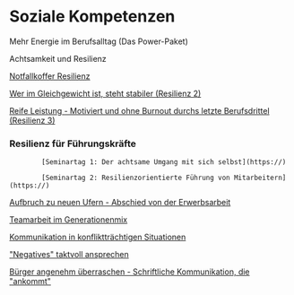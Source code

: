 # Soziale Kompetenzen

Mehr Energie im Berufsalltag  (Das Power-Paket) 

Achtsamkeit und Resilienz

[Notfallkoffer Resilienz ](resilienz-1)

[Wer im Gleichgewicht ist, steht stabiler (Resilienz 2)](resilienz-2)

[Reife Leistung - Motiviert und ohne Burnout durchs letzte Berufsdrittel (Resilienz 3)](resilienz-3)



### Resilienz für Führungskräfte
			[Seminartag 1: Der achtsame Umgang mit sich selbst](https://)

			[Seminartag 2: Resilienzorientierte Führung von Mitarbeitern](https://)


[Aufbruch zu neuen Ufern - Abschied von der Erwerbsarbeit](aufbruch-zu-neuen-ufern)

[Teamarbeit im Generationenmix](teamarbeit-im-generationenmix)

[Kommunikation in konfliktträchtigen Situationen](kommunikation-in-konflikten)

["Negatives" taktvoll ansprechen](negatives-taktvoll-ansprechen)

[Bürger angenehm überraschen - Schriftliche Kommunikation, die "ankommt"](buerger-ueberraschen)